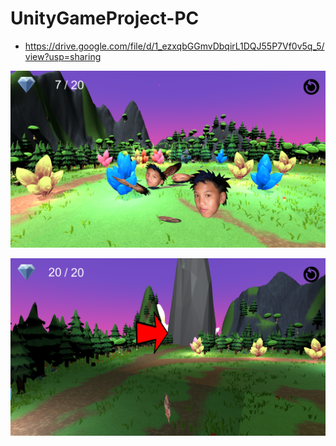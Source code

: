 # UnityGameProject-PC

- https://drive.google.com/file/d/1_ezxqbGGmvDbqirL1DQJ55P7Vf0v5q_5/view?usp=sharing

![](https://raw.githubusercontent.com/Bamboo-Cane/UnityGameProject-PC/main/Image/Screenshot%20(526).png)

![](https://raw.githubusercontent.com/Bamboo-Cane/UnityGameProject-PC/main/Image/Screenshot%20(528).png)
